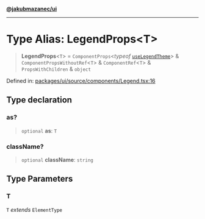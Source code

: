 [**@jakubmazanec/ui**](../README.md)

---

# Type Alias: LegendProps\<T\>

> **LegendProps**\<`T`\> = `ComponentProps`\<_typeof_
> [`useLegendTheme`](../variables/useLegendTheme.md)\> & `ComponentPropsWithoutRef`\<`T`\> &
> `ComponentRef`\<`T`\> & `PropsWithChildren` & `object`

Defined in:
[packages/ui/source/components/Legend.tsx:16](https://github.com/jakubmazanec/tools/blob/a1a5edf56256b0aa4e209cc73bc7a07f5d7fc236/packages/ui/source/components/Legend.tsx#L16)

## Type declaration

### as?

> `optional` **as**: `T`

### className?

> `optional` **className**: `string`

## Type Parameters

### T

`T` _extends_ `ElementType`

